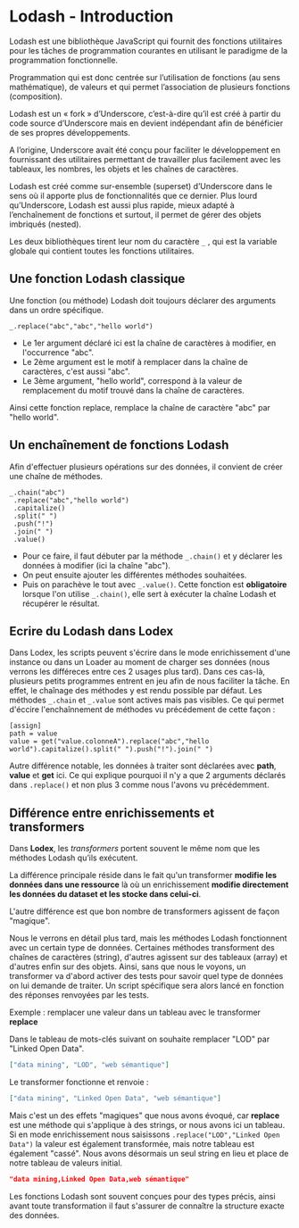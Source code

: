 # Lodash - Introduction

Lodash est une bibliothèque JavaScript qui fournit des fonctions utilitaires pour les tâches de programmation courantes en utilisant le paradigme de la programmation fonctionnelle.

Programmation qui est donc centrée sur l’utilisation de fonctions (au sens mathématique), de valeurs et qui permet l’association de plusieurs fonctions (composition).

Lodash est un « fork » d’Underscore, c’est-à-dire qu’il est créé à partir du code source d’Underscore mais en devient indépendant afin de bénéficier de ses propres développements. 

A l’origine, Underscore avait été conçu pour faciliter le développement en fournissant des utilitaires permettant de travailler plus facilement avec les tableaux, les nombres, les objets et les chaînes de caractères.

Lodash est créé comme sur-ensemble (superset) d’Underscore dans le sens où il apporte plus de fonctionnalités que ce dernier. Plus lourd qu’Underscore, Lodash est aussi plus rapide, mieux adapté à l’enchaînement de fonctions et surtout, il permet de gérer des objets imbriqués (nested).

Les deux bibliothèques tirent leur nom du caractère ```_``` , qui est la variable globale qui contient toutes les fonctions utilitaires.

## Une fonction Lodash classique

Une fonction (ou méthode) Lodash doit toujours déclarer des arguments dans un ordre spécifique.

```
_.replace("abc","abc","hello world")
```
* Le 1er argument déclaré ici est la chaîne de caractères à modifier, en l'occurrence "abc".
* Le 2ème argument est le motif à remplacer dans la chaîne de caractères, c'est aussi "abc".
* Le 3ème argument, "hello world", correspond à la valeur de remplacement du motif trouvé dans la chaîne de caractères.

Ainsi cette fonction replace, remplace la chaîne de caractère "abc" par "hello world".

## Un enchaînement de fonctions Lodash

Afin d'effectuer plusieurs opérations sur des données, il convient de créer une chaîne de méthodes.

```
_.chain("abc")
 .replace("abc","hello world")
 .capitalize()
 .split(" ")
 .push("!")
 .join(" ")
 .value()
```

* Pour ce faire, il faut débuter par la méthode ```_.chain()``` et y déclarer les données à modifier (ici la chaîne "abc").
* On peut ensuite ajouter les différentes méthodes souhaitées.
* Puis on parachève le tout avec ```_.value()```. Cette fonction est **obligatoire** lorsque l'on utilise ```_.chain()```, elle sert à exécuter la chaîne Lodash et récupérer le résultat.

## Ecrire du Lodash dans Lodex

Dans Lodex, les scripts peuvent s'écrire dans le mode enrichissement d'une instance ou dans un Loader au moment de charger ses données (nous verrons les différeces entre ces 2 usages plus tard).
Dans ces cas-là, plusieurs petits programmes entrent en jeu afin de nous faciliter la tâche.
En effet, le chaînage des méthodes y est rendu possible par défaut. Les méthodes ```_.chain``` et ```_.value``` sont actives mais pas visibles. Ce qui permet d'éccire l'enchaînnement de méthodes vu précédement de cette façon :
```
[assign]
path = value
value = get("value.colonneA").replace("abc","hello world").capitalize().split(" ").push("!").join(" ")
```
Autre différence notable, les données à traiter sont déclarées avec **path**, **value** et **get** ici.
Ce qui explique pourquoi il n'y a que 2 arguments déclarés dans ```.replace()``` et non plus 3 comme nous l'avons vu précédemment.

## Différence entre enrichissements et transformers

Dans **Lodex**, les *transformers* portent souvent le même nom que les méthodes Lodash qu’ils exécutent.

La différence principale réside dans le fait qu'un transformer **modifie les données dans une ressource** là où un enrichissement **modifie directement les données du dataset et les stocke dans celui-ci**. 

L'autre différence est que bon nombre de transformers agissent de façon "magique". 

Nous le verrons en détail plus tard, mais les méthodes Lodash fonctionnent avec un certain type de données. Certaines méthodes transforment des chaînes de caractères (string), d'autres agissent sur des tableaux (array) et d'autres enfin sur des objets. Ainsi, sans que nous le voyons, un transformer va d'abord activer des tests pour savoir quel type de données on lui demande de traiter. Un script spécifique sera alors lancé en fonction des réponses renvoyées par les tests.

Exemple : remplacer une valeur dans un tableau avec le transformer **replace**

Dans le tableau de mots-clés suivant on souhaite remplacer "LOD" par "Linked Open Data".

```json
["data mining", "LOD", "web sémantique"]
```

Le transformer fonctionne et renvoie : 

```json
["data mining", "Linked Open Data", "web sémantique"]
```

Mais c'est un des effets "magiques" que nous avons évoqué, car **replace** est une méthode qui s'applique à des strings, or nous avons ici un tableau.
Si en mode enrichissement nous saisissons ```.replace("LOD","Linked Open Data")``` la valeur est également transformée, mais notre tableau est également "cassé". Nous avons désormais un seul string en lieu et place de notre tableau de valeurs initial.

```json
"data mining,Linked Open Data,web sémantique"
```

Les fonctions Lodash sont souvent conçues pour des types précis, ainsi avant toute transformation il faut s'assurer de connaître la structure exacte des données.
